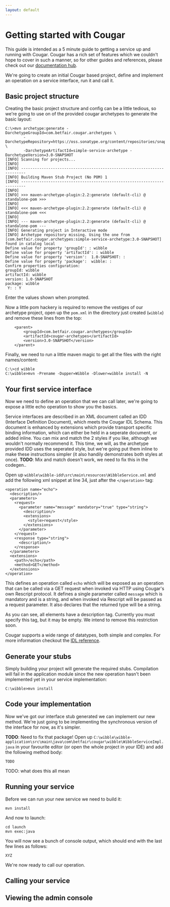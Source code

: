 ```yaml
---
layout: default
---
```

Getting started with Cougar
===========================

This guide is intended as a 5 minute guide to getting a service up and running with Cougar. Cougar has a rich set of features which we couldn't hope to cover in such a manner, so for other guides and references, please check out our [documentation hub](documentation.html).

We're going to create an initial Cougar based project, define and implement an operation on a service interface, run it and call it.

Basic project structure
-----------------------

Creating the basic project structure and config can be a little tedious, so we're going to use on of the provided cougar archetypes to generate the basic layout:

```
C:\>mvn archetype:generate -DarchetypeGroupId=com.betfair.cougar.archetypes \
        -DarchetypeRepository=https://oss.sonatype.org/content/repositories/snapshots \
        -DarchetypeArtifactId=simple-service-archetype -DarchetypeVersion=3.0-SNAPSHOT
[INFO] Scanning for projects...
[INFO]
[INFO] ------------------------------------------------------------------------
[INFO] Building Maven Stub Project (No POM) 1
[INFO] ------------------------------------------------------------------------
[INFO]
[INFO] >>> maven-archetype-plugin:2.2:generate (default-cli) @ standalone-pom >>>
[INFO]
[INFO] <<< maven-archetype-plugin:2.2:generate (default-cli) @ standalone-pom <<<
[INFO]
[INFO] --- maven-archetype-plugin:2.2:generate (default-cli) @ standalone-pom ---
[INFO] Generating project in Interactive mode
[INFO] Archetype repository missing. Using the one from [com.betfair.cougar.archetypes:simple-service-archetype:3.0-SNAPSHOT] found in catalog local
Define value for property 'groupId': : wibble
Define value for property 'artifactId': : wibble
Define value for property 'version':  1.0-SNAPSHOT: :
Define value for property 'package':  wibble: :
Confirm properties configuration:
groupId: wibble
artifactId: wibble
version: 1.0-SNAPSHOT
package: wibble
 Y: : Y
```

Enter the values shown when prompted.

Now a little pom hackery is required to remove the vestiges of our archetype project, open up the ```pom.xml``` in the directory just created (```wibble```) and remove these lines from the top:
```
    <parent>
        <groupId>com.betfair.cougar.archetypes</groupId>
        <artifactId>cougar-archetypes</artifactId>
        <version>3.0-SNAPSHOT</version>
    </parent>
```

Finally, we need to run a little maven magic to get all the files with the right names/content:
```
C:\>cd wibble
C:\wibble>mvn -Prename -Dupper=Wibble -Dlower=wibble install -N
```

Your first service interface
----------------------------

Now we need to define an operation that we can call later, we're going to expose a little echo operation to show you the basics.

Service interfaces are described in an XML document called an IDD (Interface Definition Document), which meets the Cougar IDL Schema. This document is enhanced by extensions which provide transport specific binding information, which can either be held in a seperate document, or added inline. You can mix and match the 2 styles if you like, although we wouldn't normally recommend it. This time, we will, as the archetype provided IDD uses the seperated style, but we're going put them inline to make these instructions simpler (it also handily demonstrates both styles at once).
**TODO**: Mix and match doesn't work, we need to fix this in the codegen..

Open up ```wibble\wibble-idd\src\main\resources\WibbleService.xml``` and add the following xml snippet at line 34, just after the ```</operation>``` tag:

```
<operation name="echo">
  <description/>
  <parameters>
    <request>
      <parameter name="message" mandatory="true" type="string">
        <description/>
        <extensions>
          <style>request</style>
        </extensions>
      </parameter>
    </request>
    <response type="string">
      <description/>
    </response>
  </parameters>
  <extensions>
    <path>/echo</path>
    <method>GET</method>
  </extensions>
</operation>
```

This defines an operation called ```echo``` which will be exposed as an operation that can be called via a GET request when invoked via HTTP using Cougar's own Rescript protocol. It defines a single parameter called ```message``` which is mandatory and is a string, and when invoked via Rescript will be passed as a request parameter. It also declares that the returned type will be a string.

As you can see, all elements have a description tag. Currently you must specify this tag, but it may be empty. We intend to remove this restriction soon.

Cougar supports a wide range of datatypes, both simple and complex. For more information checkout the [IDL reference](bsidl-reference.html).

Generate your stubs
-------------------

Simply building your project will generate the required stubs. Compilation will fail in the application module since the new operation hasn't been implemented yet in your service implementation:
```
C:\wibble>mvn install
```

Code your implementation
------------------------

Now we've got our interface stub generated we can implement our new method. We're just going to be implementing the synchronous version of the interface for now, as it's simpler.

**TODO**: Need to fix that package!
Open up ```C:\wibble\wibble-application\src\main\java\com\betfair\cougar\wibble\WibbleServiceImpl.java``` in your favourite editor (or open the whole project in your IDE) and add the following method body:
```
TODO
```

TODO: what does this all mean

Running your service
--------------------

Before we can run your new service we need to build it:
```
mvn install
```

And now to launch:
```
cd launch
mvn exec:java
```

You will now see a bunch of console output, which should end with the last few lines as follows:
```
XYZ
```

We're now ready to call our operation.


Calling your service
--------------------

Viewing the admin console
-------------------------
